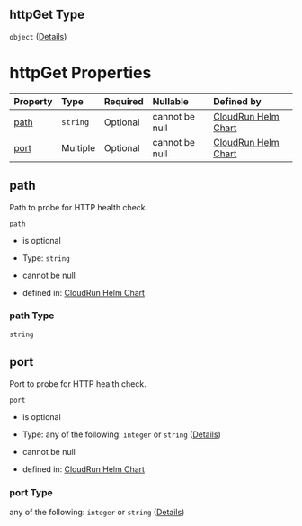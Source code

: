 ## httpGet Type

`object` ([Details](values-1-properties-livenessprobe-properties-httpget.md))

# httpGet Properties

| Property      | Type     | Required | Nullable       | Defined by                                                                                                                                                                                                |
| :------------ | :------- | :------- | :------------- | :-------------------------------------------------------------------------------------------------------------------------------------------------------------------------------------------------------- |
| [path](#path) | `string` | Optional | cannot be null | [CloudRun Helm Chart](values-1-properties-livenessprobe-properties-httpget-properties-path.md "https://github.com/helmless/google-cloudrun#/properties/livenessProbe/properties/httpGet/properties/path") |
| [port](#port) | Multiple | Optional | cannot be null | [CloudRun Helm Chart](values-1-properties-livenessprobe-properties-httpget-properties-port.md "https://github.com/helmless/google-cloudrun#/properties/livenessProbe/properties/httpGet/properties/port") |

## path

Path to probe for HTTP health check.

`path`

* is optional

* Type: `string`

* cannot be null

* defined in: [CloudRun Helm Chart](values-1-properties-livenessprobe-properties-httpget-properties-path.md "https://github.com/helmless/google-cloudrun#/properties/livenessProbe/properties/httpGet/properties/path")

### path Type

`string`

## port

Port to probe for HTTP health check.

`port`

* is optional

* Type: any of the following: `integer` or `string` ([Details](values-1-properties-livenessprobe-properties-httpget-properties-port.md))

* cannot be null

* defined in: [CloudRun Helm Chart](values-1-properties-livenessprobe-properties-httpget-properties-port.md "https://github.com/helmless/google-cloudrun#/properties/livenessProbe/properties/httpGet/properties/port")

### port Type

any of the following: `integer` or `string` ([Details](values-1-properties-livenessprobe-properties-httpget-properties-port.md))
